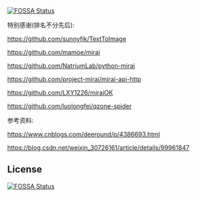 [![FOSSA Status](https://app.fossa.com/api/projects/git%2Bgithub.com%2Fasjdf%2Fmirai-wall.svg?type=shield)](https://app.fossa.com/projects/git%2Bgithub.com%2Fasjdf%2Fmirai-wall?ref=badge_shield)

特别感谢(排名不分先后):

https://github.com/sunnyfjk/TextToImage

https://github.com/mamoe/mirai

https://github.com/NatriumLab/python-mirai

https://github.com/project-mirai/mirai-api-http

https://github.com/LXY1226/miraiOK

https://github.com/luolongfei/qzone-spider



参考资料:

https://www.cnblogs.com/deeround/p/4386693.html

https://blog.csdn.net/weixin_30726161/article/details/99961847

## License
[![FOSSA Status](https://app.fossa.com/api/projects/git%2Bgithub.com%2Fasjdf%2Fmirai-wall.svg?type=large)](https://app.fossa.com/projects/git%2Bgithub.com%2Fasjdf%2Fmirai-wall?ref=badge_large)